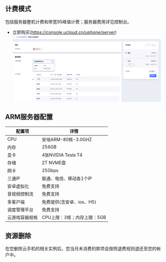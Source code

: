 ## 计费模式
包括服务器整机计费和带宽95峰值计费；服务器费用详见控制台。
* 立即购买(https://console.ucloud.cn/uphone/server)
![img](images/price.png)

## ARM服务器配置
|配置项          |详情           |
| -------------|----------------|
|CPU        |安培ARM-80核-3.0GHZ         |
|内存       |256GB                       |
|显卡       |4张NVIDIA Tesla T4          |
|存储       |2T NVME盘                   |
|网卡       |25Gbps                      |
|三通IP     |联通、电信、移动各1个IP      |
|安卓虚拟化   |免费支持                   |
|音视频控制流 |免费支持                   |
|多客户端     |免费提供(含安卓、ios、H5)   |
|调度管理平台  |免费支持                  |
|云游戏容器规格  |CPU上限：3核；内存上限：5GB|

## 资源删除
在您删除云手机的相关实例后，您当月未消费的款项会按照退费规则退还至您的帐户中。

